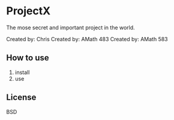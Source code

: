 # ProjectX

The mose secret and important project in the world.

Created by: Chris
Created by: AMath 483
Created by: AMath 583

## How to use

1. install
2. use

## License

BSD